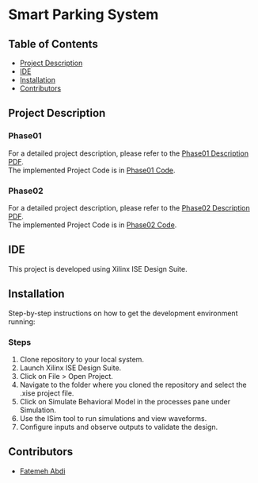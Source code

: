 # Smart Parking System

## Table of Contents
- [Project Description](#project-description)
- [IDE](#ide)
- [Installation](#installation)
- [Contributors](#contributors)

## Project Description

### Phase01
For a detailed project description, please refer to the [Phase01 Description PDF](./Phase01/FinalProject.pdf). <br />
The implemented Project Code is in [Phase01 Code](./Phase01/final_project_faze1_version2/module_3_4).

### Phase02
For a detailed project description, please refer to the [Phase02 Description PDF](./Phase02/FinalProject(p2).pdf). <br />
The implemented Project Code is in [Phase02 Code](./Phase02/logicProjectP2V1/final_project_faze1_version2/module_3_4).

## IDE
This project is developed using Xilinx ISE Design Suite.

## Installation
Step-by-step instructions on how to get the development environment running:

### Steps
1. Clone repository to your local system.
2. Launch Xilinx ISE Design Suite.
3. Click on File > Open Project.
4. Navigate to the folder where you cloned the repository and select the .xise project file.
5. Click on Simulate Behavioral Model in the processes pane under Simulation.
6. Use the ISim tool to run simulations and view waveforms.
7. Configure inputs and observe outputs to validate the design.

## Contributors
- [Fatemeh Abdi](https://github.com/plankton03)
